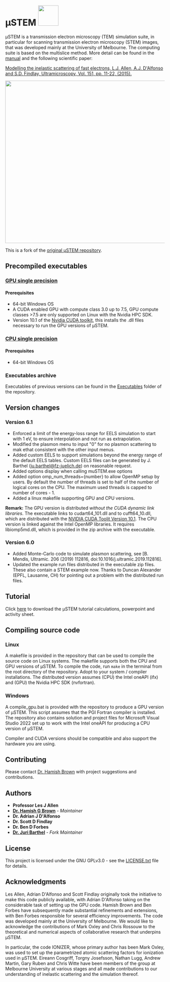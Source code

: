 #  μSTEM <img src="https://github.com/ju-bar/MuSTEM/blob/master/Manual/Figures/350x350_inelastic_cbed.png" width="64" height="64" />

μSTEM is a transmission electron microscopy (TEM) simulation suite, in particular for scanning transmission electron microscopy (STEM) images, that was developed mainly at the University of Melbourne. The computing suite is based on the multislice
method. More detail can be found in the [manual](https://github.com/ju-bar/MuSTEM/blob/master/Manual/muSTEM_manual.pdf) and the following scientific paper:

[Modelling the inelastic scattering of fast electrons,
L.J. Allen, A.J. D'Alfonso and S.D. Findlay,
Ultramicroscopy, Vol. 151, pp. 11-22, (2015).](http://www.sciencedirect.com/science/article/pii/S0304399114002034)

<img src="https://github.com/ju-bar/MuSTEM/blob/master/Manual/Figures/512x512_out_PACBED.png" width="512" height="512" />

This is a fork of the [original µSTEM repository](https://github.com/HamishGBrown/MuSTEM).

## Precompiled executables

### [GPU single precision](https://github.com/ju-bar/MuSTEM/blob/master/Executables/CUDA_muSTEM_x64_v6.1_single_precision.zip)

#### Prerequisites
* 64-bit Windows OS
* A CUDA enabled GPU with compute class 3.0 up to 7.5, GPU compute classes >7.5 are only supported on Linux with the Nvidia HPC SDK.
* Version 10.1 of the [Nvidia CUDA toolkit](https://developer.nvidia.com/cuda-toolkit-archive), this installs the .dll files necessary to run the GPU versions of μSTEM.

### [CPU single precision](https://github.com/ju-bar/MuSTEM/blob/master/Executables/CPU_muSTEM_x64_v6.1_single_precision.zip)

#### Prerequisites
* 64-bit Windows OS

### Executables archive

Executables of previous versions can be found in the [Executables](https://github.com/ju-bar/MuSTEM/tree/master/Executables) folder of the repository.


## Version changes

### Version 6.1

* Enforced a limit of the energy-loss range for EELS simulation to start with 1 eV, to ensure interpolation and not run as extrapolation.
* Modified the plasmon menu to input "0" for no plasmon scattering to mak ethat consistent with the other input menus.
* Added custom EELS to support simulations beyond the energy range of the default EELS tables. Custom EELS files can be generated by J. Barthel (ju.barthel@fz-juelich.de) on reasonable request.
* Added options display when calling muSTEM.exe options
* Added option omp_num_threads={number} to allow OpenMP setup by users. By default the number of threads is set to half of the number of logical cores on the CPU. The maximum used threads is capped to number of cores - 1.
* Added a linux makefile supporting GPU and CPU versions.

**Remark:** The GPU version is distributed *without the CUDA dynamic link libraries*. The executable links to cudart64_101.dll and to cufft64_10.dll, which are distributed with the [NVIDIA CUDA Toolit Version 10.1](https://developer.nvidia.com/cuda-10.1-download-archive-base).
The CPU version is linked against the Intel OpenMP libraries. It requires libiomp5md.dll, which is provided in the zip archive with the executable.

### Version 6.0
* Added Monte-Carlo code to simulate plasmon scattering, see [B. Mendis, Ultramic. 206 (2019) 112816, doi:10.1016/j.ultramic.2019.112816].
* Updated the example run files distributed in the executable zip files. These also contain a STEM example now. Thanks to Duncan Alexander (EPFL, Lausanne, CH) for pointing out a problem with the distributed run files.


## Tutorial

Click [here](https://minhaskamal.github.io/DownGit/#/home?url=https://github.com/ju-bar/MuSTEM/tree/master/Tutorial) to download the μSTEM tutorial calculations, powerpoint and activity sheet.

## Compiling source code

### Linux
A makefile is provided in the repository that can be used to compile the source code on Linux systems. The makefile supports both the CPU and GPU versions of μSTEM. To compile the code, run `make` in the terminal from the root directory of the repository. Adopt to your system / compiler installations. The distributed version assumes (CPU) the Intel oneAPI (ifx) and (GPU) the Nvidia HPC SDK (nvfortran).

### Windows
A compile_gpu.bat is provided with the repository to produce a GPU version of μSTEM. This script assumes that the PGI Fortran compiler is installed.
The repository also contains solution and project files for Microsoft Visual Studio 2022 set up to work with the Intel oneAPI for producing a CPU version of µSTEM.

Compiler and CUDA versions should be compatible and also support the hardware you are using.


## Contributing

Please contact [Dr. Hamish Brown](https://github.com/HamishGBrown) with project suggestions and contributions.


## Authors
* **Professor Les J Allen**
* [**Dr. Hamish G Brown**](https://github.com/HamishGBrown) - *Maintainer*
* **Dr. Adrian J D'Alfonso**
* **Dr. Scott D Findlay**
* **Dr. Ben D Forbes**
* [**Dr. Juri Barthel**](https://github.com/ju-bar) - *Fork Maintainer*


## License

This project is licensed under the GNU GPLv3.0 - see the [LICENSE.txt](LICENSE.txt) file for details.


## Acknowledgments

Les Allen, Adrian D'Alfonso and Scott Findlay originally took the initiative to make this code publicly available, with Adrian D'Alfonso taking on the considerable task of setting up the GPU code. Hamish Brown and Ben Forbes have subsequently made substantial refinements and extensions, with Ben Forbes responsible for several efficiency improvements. The code was developed mainly at the University of Melbourne. We would like to acknowledge the contributions of Mark Oxley and Chris Rossouw to the theoretical and numerical aspects of collaborative research that underpins μSTEM.

In particular, the code IONIZER, whose primary author has been Mark Oxley, was used to set up the parametrized atomic scattering factors for ionization used in μSTEM. Eireann Cosgriff, Torgny Josefsson, Nathan Lugg, Andrew Martin, Gary Ruben and Chris Witte have been members of the group at Melbourne University at various stages and all made contributions to our understanding of inelastic scattering and the simulation thereof. 

